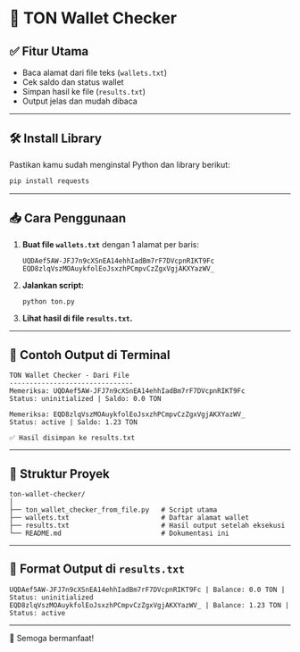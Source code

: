 
# 🧾 TON Wallet Checker

## ✅ Fitur Utama

- Baca alamat dari file teks (`wallets.txt`)
- Cek saldo dan status wallet
- Simpan hasil ke file (`results.txt`)
- Output jelas dan mudah dibaca

---

## 🛠️ Install Library

Pastikan kamu sudah menginstal Python dan library berikut:

```bash
pip install requests
```

---


## 📥 Cara Penggunaan

1. **Buat file `wallets.txt`** dengan 1 alamat per baris:

   ```
   UQDAef5AW-JFJ7n9cXSnEA14ehhIadBm7rF7DVcpnRIKT9Fc
   EQD8zlqVszMOAuykfolEoJsxzhPCmpvCzZgxVgjAKXYazWV_
   ```

2. **Jalankan script:**

   ```bash
   python ton.py
   ```

3. **Lihat hasil di file `results.txt`.**

---

## 📝 Contoh Output di Terminal

```
TON Wallet Checker - Dari File
-------------------------------
Memeriksa: UQDAef5AW-JFJ7n9cXSnEA14ehhIadBm7rF7DVcpnRIKT9Fc
Status: uninitialized | Saldo: 0.0 TON

Memeriksa: EQD8zlqVszMOAuykfolEoJsxzhPCmpvCzZgxVgjAKXYazWV_
Status: active | Saldo: 1.23 TON

✅ Hasil disimpan ke results.txt
```

---

## 📁 Struktur Proyek

```
ton-wallet-checker/
│
├── ton_wallet_checker_from_file.py   # Script utama
├── wallets.txt                       # Daftar alamat wallet
├── results.txt                       # Hasil output setelah eksekusi
└── README.md                         # Dokumentasi ini
```

---

## 📄 Format Output di `results.txt`

```
UQDAef5AW-JFJ7n9cXSnEA14ehhIadBm7rF7DVcpnRIKT9Fc | Balance: 0.0 TON | Status: uninitialized
EQD8zlqVszMOAuykfolEoJsxzhPCmpvCzZgxVgjAKXYazWV_ | Balance: 1.23 TON | Status: active
```

---


🎉 Semoga bermanfaat!
